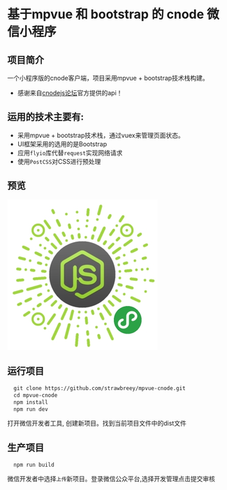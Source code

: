 
# 基于mpvue 和 bootstrap 的 cnode 微信小程序

## 项目简介
一个小程序版的cnode客户端，项目采用mpvue + bootstrap技术栈构建。
- 感谢来自[cnodejs论坛](https://cnodejs.org/)官方提供的api！


## 运用的技术主要有:
- 采用mpvue + bootstrap技术栈，通过vuex来管理页面状态。
- UI框架采用的选用的是Bootstrap
- 应用`flyio`库代替`request`实现网络请求
- 使用`PostCSS`对CSS进行预处理

## 预览
![](./static/images/doc/mpvue-qrcode.jpg 'cnode助手')

## 运行项目
```
  git clone https://github.com/strawbreey/mpvue-cnode.git
  cd mpvue-cnode
  npm install
  npm run dev
```
 打开微信开发者工具, 创建新项目。找到当前项目文件中的dist文件

## 生产项目
```
  npm run build
```
 微信开发者中选择`上传`新项目。登录微信公众平台,选择开发管理点击提交审核
